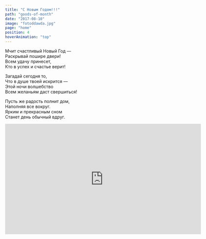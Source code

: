 ```yaml
---
title: "C Новым Годом!!!"
path: "goods-of-month"
date: "2017-08-10"
image: "fotoddawda.jpg"
page: "home"
position: 4
hoverAnimation: "top"
---
```


Мчит счастливый Новый Год —<br/>
Раскрывай пошире двери!<br/>
Всем удачу принесет,<br/>
Кто в успех и счастье верит!<br/>

Загадай сегодня то,<br/>
Что в душе твоей искрится —<br/>
Этой ночи волшебство<br/>
Всем желаньям даст свершиться!<br/>

Пусть же радость полнит дом,<br/>
Наполняя все вокруг.<br/>
Ярким и прекрасным сном<br/>
Станет день обычный вдруг.<br/>

<iframe width="640" height="360" src="https://www.youtube.com/embed/2IbK7GKvUm4" frameborder="0" allow="accelerometer; autoplay; encrypted-media; gyroscope; picture-in-picture" allowfullscreen></iframe>